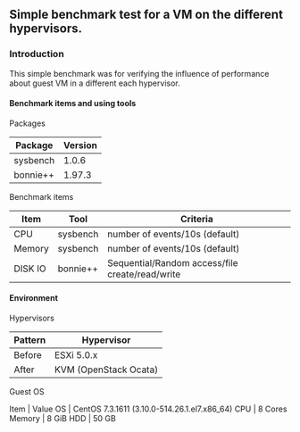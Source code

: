 ## Simple benchmark test for a VM on the different hypervisors.

### Introduction

This simple benchmark was for verifying the influence of performance about guest VM in a different each hypervisor.

#### Benchmark items and using tools

Packages

Package | Version
-|-
sysbench | 1.0.6
bonnie++ | 1.97.3

Benchmark items

Item | Tool | Criteria
-|-|-
CPU | sysbench | number of events/10s (default)
Memory | sysbench | number of events/10s (default)
DISK IO | bonnie++ | Sequential/Random access/file create/read/write

#### Environment

Hypervisors

Pattern | Hypervisor
-|-
Before | ESXi 5.0.x
After | KVM (OpenStack Ocata)

Guest OS 

Item | Value
OS | CentOS 7.3.1611 (3.10.0-514.26.1.el7.x86_64)
CPU | 8 Cores
Memory | 8 GiB
HDD | 50 GB


